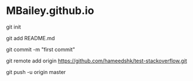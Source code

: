 # MBailey.github.io
git init

git add README.md

git commit -m "first commit"

git remote add origin https://github.com/hameedshk/test-stackoverflow.git

git push -u origin master
